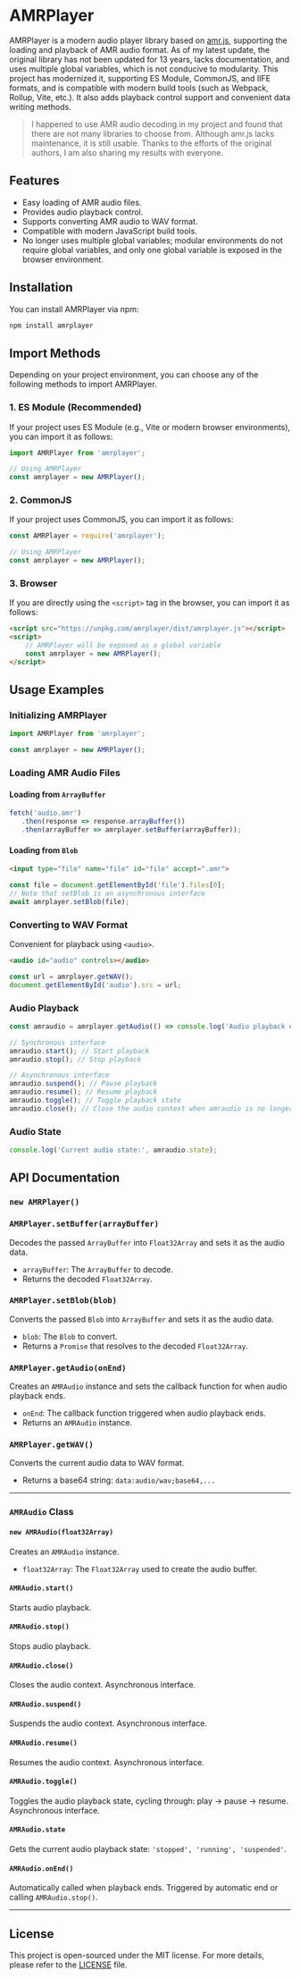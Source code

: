 # AMRPlayer

AMRPlayer is a modern audio player library based on [amr.js](https://github.com/jpemartins/amr.js), supporting the loading and playback of AMR audio format. As of my latest update, the original library has not been updated for 13 years, lacks documentation, and uses multiple global variables, which is not conducive to modularity. 
This project has modernized it, supporting ES Module, CommonJS, and IIFE formats, and is compatible with modern build tools (such as Webpack, Rollup, Vite, etc.). It also adds playback control support and convenient data writing methods.

> I happened to use AMR audio decoding in my project and found that there are not many libraries to choose from. Although amr.js lacks maintenance, it is still usable. Thanks to the efforts of the original authors, I am also sharing my results with everyone.

## Features

- Easy loading of AMR audio files.
- Provides audio playback control.
- Supports converting AMR audio to WAV format.
- Compatible with modern JavaScript build tools.
- No longer uses multiple global variables; modular environments do not require global variables, and only one global variable is exposed in the browser environment.

## Installation

You can install AMRPlayer via npm:

```bash
npm install amrplayer
```

## Import Methods

Depending on your project environment, you can choose any of the following methods to import AMRPlayer.

### 1. ES Module (Recommended)

If your project uses ES Module (e.g., Vite or modern browser environments), you can import it as follows:

```javascript
import AMRPlayer from 'amrplayer';

// Using AMRPlayer
const amrplayer = new AMRPlayer();
```

### 2. CommonJS

If your project uses CommonJS, you can import it as follows:

```javascript
const AMRPlayer = require('amrplayer');

// Using AMRPlayer
const amrplayer = new AMRPlayer();
```

### 3. Browser

If you are directly using the `<script>` tag in the browser, you can import it as follows:

```html
<script src="https://unpkg.com/amrplayer/dist/amrplayer.js"></script>
<script>
    // AMRPlayer will be exposed as a global variable
    const amrplayer = new AMRPlayer();
</script>
```

## Usage Examples

### Initializing AMRPlayer

```javascript
import AMRPlayer from 'amrplayer';

const amrplayer = new AMRPlayer();
```

### Loading AMR Audio Files

#### Loading from `ArrayBuffer`

```javascript
fetch('audio.amr')
   .then(response => response.arrayBuffer())
   .then(arrayBuffer => amrplayer.setBuffer(arrayBuffer));
```

#### Loading from `Blob`

```html
<input type="file" name="file" id="file" accept=".amr">
```

```javascript
const file = document.getElementById('file').files[0];
// Note that setBlob is an asynchronous interface
await amrplayer.setBlob(file);
```

### Converting to WAV Format

Convenient for playback using `<audio>`.

```html
<audio id="audio" controls></audio>
```

```javascript
const url = amrplayer.getWAV();
document.getElementById('audio').src = url;
```

### Audio Playback

```javascript
const amraudio = amrplayer.getAudio(() => console.log('Audio playback ended'));

// Synchronous interface
amraudio.start(); // Start playback
amraudio.stop(); // Stop playback

// Asynchronous interface
amraudio.suspend(); // Pause playback
amraudio.resume(); // Resume playback
amraudio.toggle(); // Toggle playback state
amraudio.close(); // Close the audio context when amraudio is no longer needed
```

### Audio State

```javascript
console.log('Current audio state:', amraudio.state);
```

## API Documentation

### `new AMRPlayer()`

### `AMRPlayer.setBuffer(arrayBuffer)`

Decodes the passed `ArrayBuffer` into `Float32Array` and sets it as the audio data.

- `arrayBuffer`: The `ArrayBuffer` to decode.
- Returns the decoded `Float32Array`.

### `AMRPlayer.setBlob(blob)`

Converts the passed `Blob` into `ArrayBuffer` and sets it as the audio data.

- `blob`: The `Blob` to convert.
- Returns a `Promise` that resolves to the decoded `Float32Array`.

### `AMRPlayer.getAudio(onEnd)`

Creates an `AMRAudio` instance and sets the callback function for when audio playback ends.

- `onEnd`: The callback function triggered when audio playback ends.
- Returns an `AMRAudio` instance.

### `AMRPlayer.getWAV()`

Converts the current audio data to WAV format.

- Returns a base64 string: `data:audio/wav;base64,...`

---

### `AMRAudio` Class

#### `new AMRAudio(float32Array)`

Creates an `AMRAudio` instance.

- `float32Array`: The `Float32Array` used to create the audio buffer.

#### `AMRAudio.start()`

Starts audio playback.

#### `AMRAudio.stop()`

Stops audio playback.

#### `AMRAudio.close()`

Closes the audio context. Asynchronous interface.

#### `AMRAudio.suspend()`

Suspends the audio context. Asynchronous interface.

#### `AMRAudio.resume()`

Resumes the audio context. Asynchronous interface.

#### `AMRAudio.toggle()`

Toggles the audio playback state, cycling through: play -> pause -> resume. Asynchronous interface.

#### `AMRAudio.state`

Gets the current audio playback state: `'stopped', 'running', 'suspended'`.

#### `AMRAudio.onEnd()`

Automatically called when playback ends. Triggered by automatic end or calling `AMRAudio.stop()`.

---

## License

This project is open-sourced under the MIT license. For more details, please refer to the [LICENSE](LICENSE) file.